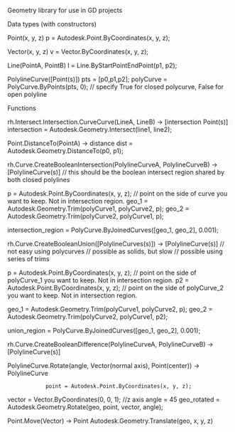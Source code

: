 Geometry library for use in GD projects


Data types (with constructors)

Point(x, y, z)
p = Autodesk.Point.ByCoordinates(x, y, z);

Vector(x, y, z)
v = Vector.ByCoordinates(x, y, z);

Line(PointA, PointB)
l = Line.ByStartPointEndPoint(p1, p2);

PolylineCurve([Point(s)])
 pts = [p0,p1,p2];
 polyCurve = PolyCurve.ByPoints(pts, 0);
// specify True for closed polycurve, False for open polyline

Functions

rh.Intersect.Intersection.CurveCurve(LineA, LineB) → [intersection Point(s)]
			intersection = Autodesk.Geometry.Intersect(line1, line2);

Point.DistanceTo(PointA) → distance
			dist  = Autodesk.Geometry.DistanceTo(p0, p1);


rh.Curve.CreateBooleanIntersection(PolylineCurveA, PolylineCurveB) → [PolylineCurve(s)]
			// this should be the boolean intersect region shared by both closed polylines

 p = Autodesk.Point.ByCoordinates(x, y, z); // point on the side of curve you want to keep. Not in intersection region.
geo_1 = Autodesk.Geometry.Trim(polyCurve1, polyCurve2, p);
geo_2 = Autodesk.Geometry.Trim(polyCurve2, polyCurve1, p);

intersection_region = PolyCurve.ByJoinedCurves([geo_1, geo_2], 0.001);



rh.Curve.CreateBooleanUnion([PolylineCurves(s)]) → [PolylineCurve(s)]
			// not easy using polycurves
// possible as solids, but slow
// possible using series of trims

 p = Autodesk.Point.ByCoordinates(x, y, z); // point on the side of polyCurve_1 you want to keep. Not in intersection region.
p2 = Autodesk.Point.ByCoordinates(x, y, z);  // point on the side of polyCurve_2 you want to keep. Not in intersection region.

geo_1 = Autodesk.Geometry.Trim(polyCurve1, polyCurve2, p);
geo_2 = Autodesk.Geometry.Trim(polyCurve2, polyCurve1, p2);

union_region = PolyCurve.ByJoinedCurves([geo_1, geo_2], 0.001);


rh.Curve.CreateBooleanDifference(PolylineCurveA, PolylineCurveB) → [PolylineCurve(s)]



PolylineCurve.Rotate(angle, Vector(normal axis), Point(center)) → PolylineCurve

				point = Autodesk.Point.ByCoordinates(x, y, z);
vector = Vector.ByCoordinates(0, 0, 1); //z axis
angle = 45
geo_rotated = Autodesk.Geometry.Rotate(geo, point, vector, angle);


Point.Move(Vector) → Point
Autodesk.Geometry.Translate(geo, x, y, z)


